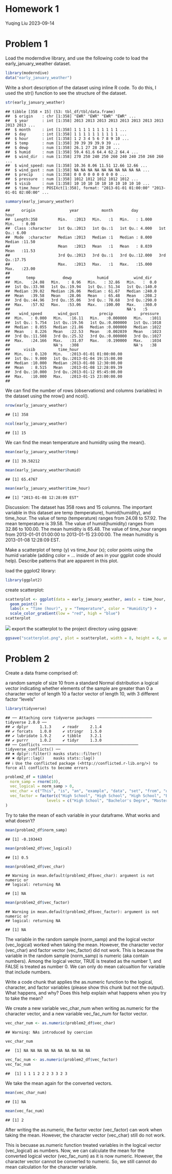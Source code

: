 Homework 1
================
Yuqing Liu
2023-09-14

# Problem 1

Load the moderndive library, and use the following code to load the
early_january_weather dataset.

``` r
library(moderndive)
data("early_january_weather")
```

Write a short description of the dataset using inline R code. To do
this, I used the str() function to see the structure of the dataset.

``` r
str(early_january_weather)
```

    ## tibble [358 × 15] (S3: tbl_df/tbl/data.frame)
    ##  $ origin    : chr [1:358] "EWR" "EWR" "EWR" "EWR" ...
    ##  $ year      : int [1:358] 2013 2013 2013 2013 2013 2013 2013 2013 2013 2013 ...
    ##  $ month     : int [1:358] 1 1 1 1 1 1 1 1 1 1 ...
    ##  $ day       : int [1:358] 1 1 1 1 1 1 1 1 1 1 ...
    ##  $ hour      : int [1:358] 1 2 3 4 5 6 7 8 9 10 ...
    ##  $ temp      : num [1:358] 39 39 39 39.9 39 ...
    ##  $ dewp      : num [1:358] 26.1 27 28 28 28 ...
    ##  $ humid     : num [1:358] 59.4 61.6 64.4 62.2 64.4 ...
    ##  $ wind_dir  : num [1:358] 270 250 240 250 260 240 240 250 260 260 ...
    ##  $ wind_speed: num [1:358] 10.36 8.06 11.51 12.66 12.66 ...
    ##  $ wind_gust : num [1:358] NA NA NA NA NA NA NA NA NA NA ...
    ##  $ precip    : num [1:358] 0 0 0 0 0 0 0 0 0 0 ...
    ##  $ pressure  : num [1:358] 1012 1012 1012 1012 1012 ...
    ##  $ visib     : num [1:358] 10 10 10 10 10 10 10 10 10 10 ...
    ##  $ time_hour : POSIXct[1:358], format: "2013-01-01 01:00:00" "2013-01-01 02:00:00" ...

``` r
summary(early_january_weather)
```

    ##     origin               year          month        day              hour      
    ##  Length:358         Min.   :2013   Min.   :1   Min.   : 1.000   Min.   : 0.00  
    ##  Class :character   1st Qu.:2013   1st Qu.:1   1st Qu.: 4.000   1st Qu.: 6.00  
    ##  Mode  :character   Median :2013   Median :1   Median : 8.000   Median :11.50  
    ##                     Mean   :2013   Mean   :1   Mean   : 8.039   Mean   :11.53  
    ##                     3rd Qu.:2013   3rd Qu.:1   3rd Qu.:12.000   3rd Qu.:17.75  
    ##                     Max.   :2013   Max.   :1   Max.   :15.000   Max.   :23.00  
    ##                                                                                
    ##       temp            dewp           humid           wind_dir    
    ##  Min.   :24.08   Min.   : 8.96   Min.   : 32.86   Min.   :  0.0  
    ##  1st Qu.:33.98   1st Qu.:19.94   1st Qu.: 51.34   1st Qu.:140.0  
    ##  Median :39.02   Median :26.06   Median : 61.67   Median :240.0  
    ##  Mean   :39.58   Mean   :28.06   Mean   : 65.48   Mean   :208.2  
    ##  3rd Qu.:44.96   3rd Qu.:35.06   3rd Qu.: 78.68   3rd Qu.:290.0  
    ##  Max.   :57.92   Max.   :53.06   Max.   :100.00   Max.   :360.0  
    ##                                                   NA's   :5      
    ##    wind_speed       wind_gust         precip            pressure   
    ##  Min.   : 0.000   Min.   :16.11   Min.   :0.000000   Min.   :1011  
    ##  1st Qu.: 5.754   1st Qu.:19.56   1st Qu.:0.000000   1st Qu.:1018  
    ##  Median : 8.055   Median :21.86   Median :0.000000   Median :1022  
    ##  Mean   : 8.226   Mean   :22.53   Mean   :0.002039   Mean   :1023  
    ##  3rd Qu.:11.508   3rd Qu.:25.32   3rd Qu.:0.000000   3rd Qu.:1027  
    ##  Max.   :24.166   Max.   :31.07   Max.   :0.190000   Max.   :1034  
    ##                   NA's   :308                        NA's   :38    
    ##      visib          time_hour                     
    ##  Min.   : 0.120   Min.   :2013-01-01 01:00:00.00  
    ##  1st Qu.: 9.000   1st Qu.:2013-01-04 19:15:00.00  
    ##  Median :10.000   Median :2013-01-08 12:30:00.00  
    ##  Mean   : 8.515   Mean   :2013-01-08 12:28:09.39  
    ##  3rd Qu.:10.000   3rd Qu.:2013-01-12 05:45:00.00  
    ##  Max.   :10.000   Max.   :2013-01-15 23:00:00.00  
    ## 

We can find the number of rows (observations) and columns (variables) in
the dataset using the nrow() and ncol().

``` r
nrow(early_january_weather)
```

    ## [1] 358

``` r
ncol(early_january_weather)
```

    ## [1] 15

We can find the mean temperature and humidity using the mean().

``` r
mean(early_january_weather$temp)
```

    ## [1] 39.58212

``` r
mean(early_january_weather$humid)
```

    ## [1] 65.4767

``` r
mean(early_january_weather$time_hour)
```

    ## [1] "2013-01-08 12:28:09 EST"

Discussion: The dataset has 358 rows and 15 columns. The important
variable in this dataset are temp (temperature), humid(humidity), and
time_hour. The value of temp (temperature) ranges from 24.08 to 57.92.
The mean temperature is 39.58. The value of humid(humidity) ranges from
32.86 to 100.00. The mean humidity is 65.48. The value of time_hour
ranges from 2013-01-01 01:00:00 to 2013-01-15 23:00:00. The mean
humidity is 2013-01-08 12:28:09 EST.

Make a scatterplot of temp (y) vs time_hour (x); color points using the
humid variable (adding color = … inside of aes in your ggplot code
should help). Describe patterns that are apparent in this plot.

load the ggplot2 library:

``` r
library(ggplot2)
```

create scatterplot:

``` r
scatterplot <- ggplot(data = early_january_weather, aes(x = time_hour, y = temp, color = humid)) +
  geom_point() +
  labs(x = "Time (hour)", y = "Temperature", color = "Humidity") +
  scale_color_gradient(low = "red", high = "blue")
scatterplot
```

![](p8105_hw1_yl5219_files/figure-gfm/yx_scatter-1.png)<!-- --> export
the scatterplot to the project directory using ggsave:

``` r
ggsave("scatterplot.png", plot = scatterplot, width = 8, height = 6, units = "in")
```

# Problem 2

Create a data frame comprised of:

a random sample of size 10 from a standard Normal distribution a logical
vector indicating whether elements of the sample are greater than 0 a
character vector of length 10 a factor vector of length 10, with 3
different factor “levels”

``` r
library(tidyverse)
```

    ## ── Attaching core tidyverse packages ──────────────────────── tidyverse 2.0.0 ──
    ## ✔ dplyr     1.1.3     ✔ readr     2.1.4
    ## ✔ forcats   1.0.0     ✔ stringr   1.5.0
    ## ✔ lubridate 1.9.2     ✔ tibble    3.2.1
    ## ✔ purrr     1.0.2     ✔ tidyr     1.3.0
    ## ── Conflicts ────────────────────────────────────────── tidyverse_conflicts() ──
    ## ✖ dplyr::filter() masks stats::filter()
    ## ✖ dplyr::lag()    masks stats::lag()
    ## ℹ Use the conflicted package (<http://conflicted.r-lib.org/>) to force all conflicts to become errors

``` r
problem2_df = tibble(
  norm_samp = rnorm(10),
  vec_logical = norm_samp > 0,
  vec_char = c("This", "is", "an", "example", "data", "set", "from", "question", "number", "two"),
  vec_factor = factor(c("High School", "High School", "High School", "Bachelor's Degre", "Bachelor's Degre", "Bachelor's Degre", "Master's Degree", "Master's Degree", "Bachelor's Degre", "Master's Degree"),
                  levels = c("High School", "Bachelor's Degre", "Master's Degree"), labels = c(1, 2, 3))
)
```

Try to take the mean of each variable in your dataframe. What works and
what doesn’t?

``` r
mean(problem2_df$norm_samp)
```

    ## [1] -0.193443

``` r
mean(problem2_df$vec_logical)
```

    ## [1] 0.5

``` r
mean(problem2_df$vec_char)
```

    ## Warning in mean.default(problem2_df$vec_char): argument is not numeric or
    ## logical: returning NA

    ## [1] NA

``` r
mean(problem2_df$vec_factor)
```

    ## Warning in mean.default(problem2_df$vec_factor): argument is not numeric or
    ## logical: returning NA

    ## [1] NA

The variable in the random sample (norm_samp) and the logical vector
(vec_logical) worked when taking the mean. However, the character vector
(vec_char) and factor vector (vec_factor) did not work. This is because
the variable in the random sample (norm_samp) is numeric (aka contain
numbers). Among the logical vector, TRUE is treated as the number 1, and
FALSE is treated as number 0. We can only do mean calcualtion for
variable that include numbers.

Write a code chunk that applies the as.numeric function to the logical,
character, and factor variables (please show this chunk but not the
output). What happens, and why? Does this help explain what happens when
you try to take the mean?

We create a new variable vec_char_num when writing as.numeric for the
character vector, and a new variable vec_fac_num for factor vector.

``` r
vec_char_num <- as.numeric(problem2_df$vec_char)
```

    ## Warning: NAs introduced by coercion

``` r
vec_char_num 
```

    ##  [1] NA NA NA NA NA NA NA NA NA NA

``` r
vec_fac_num <- as.numeric(problem2_df$vec_factor)
vec_fac_num
```

    ##  [1] 1 1 1 2 2 2 3 3 2 3

We take the mean again for the converted vectors.

``` r
mean(vec_char_num)
```

    ## [1] NA

``` r
mean(vec_fac_num)
```

    ## [1] 2

After writing the as.numeric, the factor vector (vec_factor) can work
when taking the mean. However, the character vector (vec_char) still do
not work.

This is becuase as.numeric function treated variables in the logical
vector (vec_logical) as numbers. Now, we can calculate the mean for the
converted logical vector (vec_fac_num) as it is now numeric. However,
the character vector cannot be converted to numeric. So, we still cannot
do mean calculation for the character variable.

